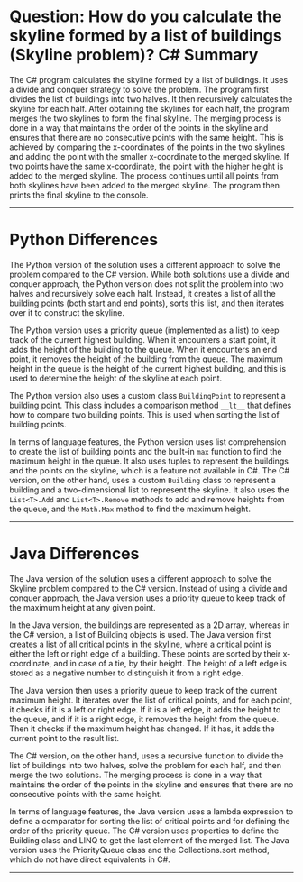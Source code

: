 # Question: How do you calculate the skyline formed by a list of buildings (Skyline problem)? C# Summary

The C# program calculates the skyline formed by a list of buildings. It uses a divide and conquer strategy to solve the problem. The program first divides the list of buildings into two halves. It then recursively calculates the skyline for each half. After obtaining the skylines for each half, the program merges the two skylines to form the final skyline. The merging process is done in a way that maintains the order of the points in the skyline and ensures that there are no consecutive points with the same height. This is achieved by comparing the x-coordinates of the points in the two skylines and adding the point with the smaller x-coordinate to the merged skyline. If two points have the same x-coordinate, the point with the higher height is added to the merged skyline. The process continues until all points from both skylines have been added to the merged skyline. The program then prints the final skyline to the console.

---

# Python Differences

The Python version of the solution uses a different approach to solve the problem compared to the C# version. While both solutions use a divide and conquer approach, the Python version does not split the problem into two halves and recursively solve each half. Instead, it creates a list of all the building points (both start and end points), sorts this list, and then iterates over it to construct the skyline.

The Python version uses a priority queue (implemented as a list) to keep track of the current highest building. When it encounters a start point, it adds the height of the building to the queue. When it encounters an end point, it removes the height of the building from the queue. The maximum height in the queue is the height of the current highest building, and this is used to determine the height of the skyline at each point.

The Python version also uses a custom class `BuildingPoint` to represent a building point. This class includes a comparison method `__lt__` that defines how to compare two building points. This is used when sorting the list of building points.

In terms of language features, the Python version uses list comprehension to create the list of building points and the built-in `max` function to find the maximum height in the queue. It also uses tuples to represent the buildings and the points on the skyline, which is a feature not available in C#. The C# version, on the other hand, uses a custom `Building` class to represent a building and a two-dimensional list to represent the skyline. It also uses the `List<T>.Add` and `List<T>.Remove` methods to add and remove heights from the queue, and the `Math.Max` method to find the maximum height.

---

# Java Differences

The Java version of the solution uses a different approach to solve the Skyline problem compared to the C# version. Instead of using a divide and conquer approach, the Java version uses a priority queue to keep track of the maximum height at any given point.

In the Java version, the buildings are represented as a 2D array, whereas in the C# version, a list of Building objects is used. The Java version first creates a list of all critical points in the skyline, where a critical point is either the left or right edge of a building. These points are sorted by their x-coordinate, and in case of a tie, by their height. The height of a left edge is stored as a negative number to distinguish it from a right edge.

The Java version then uses a priority queue to keep track of the current maximum height. It iterates over the list of critical points, and for each point, it checks if it is a left or right edge. If it is a left edge, it adds the height to the queue, and if it is a right edge, it removes the height from the queue. Then it checks if the maximum height has changed. If it has, it adds the current point to the result list.

The C# version, on the other hand, uses a recursive function to divide the list of buildings into two halves, solve the problem for each half, and then merge the two solutions. The merging process is done in a way that maintains the order of the points in the skyline and ensures that there are no consecutive points with the same height.

In terms of language features, the Java version uses a lambda expression to define a comparator for sorting the list of critical points and for defining the order of the priority queue. The C# version uses properties to define the Building class and LINQ to get the last element of the merged list. The Java version uses the PriorityQueue class and the Collections.sort method, which do not have direct equivalents in C#.

---
